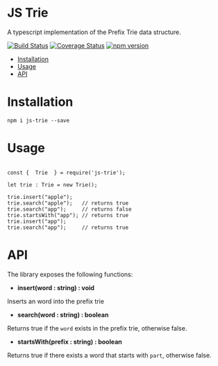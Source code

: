 # JS Trie

A typescript implementation of the Prefix Trie data structure.

[![Build Status](https://travis-ci.com/leekevinyg/js-priority-queue.svg?branch=master)](https://travis-ci.com/leekevinyg/js-priority-queue)
[![Coverage Status](https://coveralls.io/repos/github/leekevinyg/js-priority-queue/badge.svg)](https://coveralls.io/github/leekevinyg/js-priority-queue)
[![npm version](https://badge.fury.io/js/vanilla-priority-queue.svg)](https://badge.fury.io/js/vanilla-priority-queue)

- <a href="#Installation">Installation</a>
- <a href="#Usage">Usage</a>
- <a href="#API">API</a>

<a name="Installation"></a>
# Installation

```npm i js-trie --save```

<a name="Usage"></a>
# Usage

```

const {  Trie  } = require('js-trie');

let trie : Trie = new Trie();

trie.insert("apple");
trie.search("apple");   // returns true
trie.search("app");     // returns false
trie.startsWith("app"); // returns true
trie.insert("app");   
trie.search("app");     // returns true

```

<a name="API"></a>
# API

The library exposes the following functions:

* **insert(word : string) : void**

Inserts an word into the prefix trie

* **search(word : string) : boolean**

Returns true if the ```word``` exists in the prefix trie, otherwise false.

* **startsWith(prefix : string) : boolean**

Returns true if there exists a word that starts with ```part```, otherwise false.

